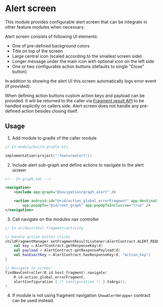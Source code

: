 # Alert screen

This module provides configurable alert screen that can
be integrate in other feature modules when necessary.

Alert screen consists of following UI elements:

* One of pre-defined background colors
* Title on top of the screen
* Large central icon (scaled according to the smallest screen side)
* Longer message under the main icon with optional icon on the left side
* One or two configurable action buttons (defaults to single "Close" button)

In addition to showing the alert UI this screen automatically logs error event (if provided).

When defining action buttons custom action keys and payload can be provided.
It will be returned to the caller
via [Fragment result API](https://developer.android.com/guide/fragments/communicate#fragment-result)
to be handled explicitly on callers side.
Alert screen does not handle any pre-defined action besides closing itself.

## Usage

1. Add module to gradle of the caller module

```kotlin
// In module/build.gradle.kts

implementation(project(":featurealert"))
```

2. Include alert sub-graph and define actions to navigate to the alert screen

```xml
<!-- In graph.xml -->

<navigation>
    <include app:graph="@navigation/graph_alert" />

    <action android:id="@+id/action_global_errorFragment" app:destination="@id/graph_alert"
        app:popUpTo="@id/root_graph" app:popUpToInclusive="true" />
</navigation>
```

3. Call navigate on the modules nav controller

```kotlin
// In orchestrator fragment/activity

// Handle action button clicks
childFragmentManager.setFragmentResultListener(AlertContract.ALERT_REQUEST, this@lifecycleOwner) { _, d ->
    val key = AlertContract.getResponseKey(d)
    val payload = AlertContract.getResponsePayload(d)
    val hasExactKey = AlertContract.hasResponseKey(d, "action_key")
}

// Navigate to screen
findNavController(R.id.host_fragment).navigate(
    R.id.action_global_errorFragment,
    alertConfiguration { /* configuration */ }.toArgs(),
)
```

4. If module is not using fragment navigation `ShowAlertWrapper` contract can be used instead.
